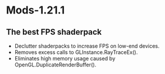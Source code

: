 # Mods-1.21.1

## The best FPS shaderpack

- Declutter shaderpacks to increase FPS on low-end devices.
- Removes excess calls to GLInstance.RayTraceEx().
- Eliminates high memory usage caused by OpenGL.DuplicateRenderBuffer().
